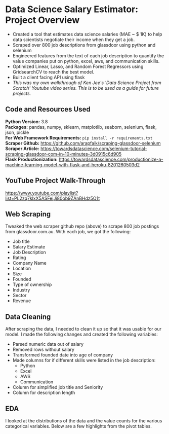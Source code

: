 # Data Science Salary Estimator: Project Overview 
* Created a tool that estimates data science salaries (MAE ~ $ 1K) to help data scientists negotiate their income when they get a job.
* Scraped over 800 job descriptions from glassdoor using python and selenium
* Engineered features from the text of each job description to quantify the value companies put on python, excel, aws, and communication skills. 
* Optimized Linear, Lasso, and Random Forest Regressors using GridsearchCV to reach the best model. 
* Built a client facing API using flask
* _This was my own walkthrough of Ken Jee's 'Data Science Project from Scratch' Youtube video series. This is to be used as a guide for future projects._

## Code and Resources Used 
**Python Version:** 3.8  
**Packages:** pandas, numpy, sklearn, matplotlib, seaborn, selenium, flask, json, pickle  
**For Web Framework Requirements:**  ```pip install -r requirements.txt```  
**Scraper Github:** https://github.com/arapfaik/scraping-glassdoor-selenium  
**Scraper Article:** https://towardsdatascience.com/selenium-tutorial-scraping-glassdoor-com-in-10-minutes-3d0915c6d905  
**Flask Productionization:** https://towardsdatascience.com/productionize-a-machine-learning-model-with-flask-and-heroku-8201260503d2

## YouTube Project Walk-Through
https://www.youtube.com/playlist?list=PL2zq7klxX5ASFejJj80ob9ZAnBHdz5O1t

## Web Scraping
Tweaked the web scraper github repo (above) to scrape 800 job postings from glassdoor.com.au. With each job, we got the following:
*	Job title
*	Salary Estimate
*	Job Description
*	Rating
*	Company Name 
*	Location
*	Size
*	Founded
*	Type of ownership
*	Industry
*	Sector
*	Revenue

## Data Cleaning
After scraping the data, I needed to clean it up so that it was usable for our model. I made the following changes and created the following variables:

*	Parsed numeric data out of salary 
*	Removed rows without salary 
*	Transformed founded date into age of company 
*	Made columns for if different skills were listed in the job description:
    * Python  
    * Excel  
    * AWS  
    * Communication
*	Column for simplified job title and Seniority 
*	Column for description length 

## EDA
I looked at the distributions of the data and the value counts for the various categorical variables. Below are a few highlights from the pivot tables. 

